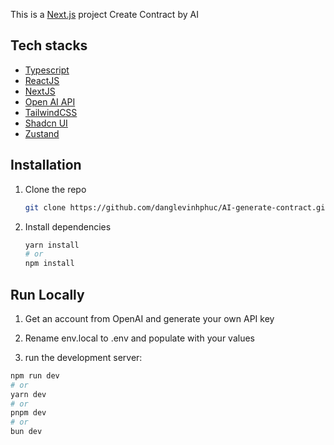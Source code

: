 This is a [Next.js](https://nextjs.org/) project Create Contract by AI

## Tech stacks
 - [Typescript](https://www.typescriptlang.org/)
 - [ReactJS](https://reactjs.org/)
 - [NextJS](https://nextjs.org/)
 - [Open AI API](https://platform.openai.com/docs/api-reference)
 - [TailwindCSS](https://tailwindcss.com/)
 - [Shadcn UI](https://ui.shadcn.com/)
 - [Zustand](https://docs.pmnd.rs/zustand/getting-started/introduction)

## Installation

1. Clone the repo
   ```sh
   git clone https://github.com/danglevinhphuc/AI-generate-contract.git
   ```
2. Install dependencies
   ```sh
   yarn install
   # or
   npm install
   ```

## Run Locally

1. Get an account from OpenAI and generate your own API key

2. Rename env.local to .env and populate with your values

3. run the development server:

```bash
npm run dev
# or
yarn dev
# or
pnpm dev
# or
bun dev
```